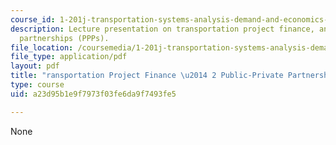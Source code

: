```yaml
---
course_id: 1-201j-transportation-systems-analysis-demand-and-economics-fall-2008
description: Lecture presentation on transportation project finance, and public-private
  partnerships (PPPs).
file_location: /coursemedia/1-201j-transportation-systems-analysis-demand-and-economics-fall-2008/a23d95b1e9f7973f03fe6da9f7493fe5_MIT1_201JF08_lec20.pdf
file_type: application/pdf
layout: pdf
title: "ransportation Project Finance \u2014 2 Public-Private Partnerships"
type: course
uid: a23d95b1e9f7973f03fe6da9f7493fe5

---
```

None